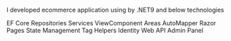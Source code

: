 I developed ecommerce application using by .NET9 and below technologies

EF Core
Repositories
Services
ViewComponent
Areas
AutoMapper
Razor Pages
State Management
Tag Helpers
Identity
Web API
Admin Panel
